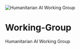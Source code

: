 ![Humanitarian AI Working Group](https://github.com/Partnership-on-Generative-AI/Workspace/blob/main/media/HAI_sm.png)
# Working-Group
Humanitarian AI Working Group
